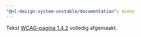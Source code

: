 ```yaml
---
"@nl-design-system-unstable/documentation": minor
---
```


Tekst [WCAG-pagina 1.4.2](/wcag/1.4.2) volledig afgemaakt.

